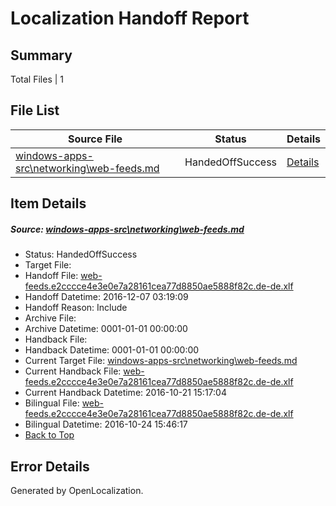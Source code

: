 # <a name='report-top'></a> Localization Handoff Report

## Summary
 Total Files | 1

## File List
 Source File | Status | Details 
 ----------- | ------ | ------- 
 [windows-apps-src\networking\web-feeds.md](https://cpubwin.visualstudio.com/windows-uwp/_git/windows-uwp/commit/a30b58737befaae10a1dbb30416f338d8eb1cbb1?path=windows-apps-src%2Fnetworking%2Fweb-feeds.md&_a=contents) | HandedOffSuccess | [Details](#623c11eba097a072b456738b84750eb4b2d888bb5366)

## Item Details
##### <a name='623c11eba097a072b456738b84750eb4b2d888bb5366'></a> Source: [windows-apps-src\networking\web-feeds.md](https://cpubwin.visualstudio.com/windows-uwp/_git/windows-uwp/commit/a30b58737befaae10a1dbb30416f338d8eb1cbb1?path=windows-apps-src%2Fnetworking%2Fweb-feeds.md&_a=contents)
* Status: HandedOffSuccess
* Target File: 
* Handoff File: [web-feeds.e2cccce4e3e0e7a28161cea77d8850ae5888f82c.de-de.xlf](https://cpubwin.visualstudio.com/windows-uwp/_git/WDCLib.handoff/commit/f7c6f11165e3ae4539cdc9e0987bab5a48782cd2?path=ol-handoff%2Fcpubwin%2Fwindows-uwp.de-de%2Fmaster%2Fweb-feeds.e2cccce4e3e0e7a28161cea77d8850ae5888f82c.de-de.xlf&_a=contents)
* Handoff Datetime: 2016-12-07 03:19:09
* Handoff Reason: Include
* Archive File: 
* Archive Datetime: 0001-01-01 00:00:00
* Handback File: 
* Handback Datetime: 0001-01-01 00:00:00
* Current Target File: [windows-apps-src\networking\web-feeds.md](https://cpubwin.visualstudio.com/windows-uwp/_git/windows-uwp.de-de/commit/c3cc6ddc6f3b2e0e594b3a771a3787b6567d88e5?path=windows-apps-src%2Fnetworking%2Fweb-feeds.md&_a=contents)
* Current Handback File: [web-feeds.e2cccce4e3e0e7a28161cea77d8850ae5888f82c.de-de.xlf](https://cpubwin.visualstudio.com/windows-uwp/_git/WDCLib.handback/commit/af7251542093aa676fc710fa76cce8c29961cc27?path=ol-handback%2FMicrosoft%2Fwindows-apps.de-de%2Fmaster%2Fweb-feeds.e2cccce4e3e0e7a28161cea77d8850ae5888f82c.de-de.xlf&_a=contents)
* Current Handback Datetime: 2016-10-21 15:17:04
* Bilingual File: [web-feeds.e2cccce4e3e0e7a28161cea77d8850ae5888f82c.de-de.xlf](https://cpubwin.visualstudio.com/windows-uwp/_git/WDCLib.handback/commit/af7251542093aa676fc710fa76cce8c29961cc27?path=ol-handback%2FMicrosoft%2Fwindows-apps.de-de%2Fmaster%2Fweb-feeds.e2cccce4e3e0e7a28161cea77d8850ae5888f82c.de-de.xlf&_a=contents)
* Bilingual Datetime: 2016-10-24 15:46:17
* [Back to Top](#report-top)


## Error Details

Generated by OpenLocalization.
